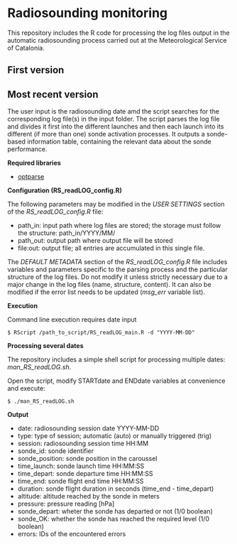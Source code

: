 Radiosounding monitoring
========================

This repository includes the R code for processing the log files output in the automatic radiosounding process carried out at the Meteorological Service of Catalonia.

## First version


## Most recent version

The user input is the radiosounding date amd the script searches for the corresponding log file(s) in the input folder. The script parses the log file and divides it first into the different launches and then each launch into its different (if more than one) sonde activation processes. It outputs a sonde-based information table, containing the relevant data about the sonde performance. 

**Required libraries**

- [optparse](https://cran.r-project.org/web/packages/optparse/index.html)

**Configuration (RS_readLOG_config.R)**

The following parameters may be modified in the *USER SETTINGS* section of the *RS_readLOG_config.R* file:

- path_in: input path where log files are stored; the storage must follow the structure: path_in/YYYY/MM/
- path_out: output path where output file will be stored
- file:out: output file; all entries are accumulated in this single file.

The *DEFAULT METADATA* section of the *RS_readLOG_config.R* file includes variables and parameters specific to the parsing process and the particular structure of the log files. Do not modify it unless strictly necessary due to a major change in the log files (name, structure, content). It can also be modified if the error list needs to be updated (*msg_err* variable list).

**Execution**

Command line execution requires date input
```
$ RScript /path_to_script/RS_readLOG_main.R -d "YYYY-MM-DD"
```

**Processing several dates**

The repository includes a simple shell script for processing multiple dates: *man_RS_readLOG.sh*.

Open the script, modify STARTdate and ENDdate variables at convenience and execute:
```
$ ./man_RS_readLOG.sh
```
**Output**

- date: radiosounding session date YYYY-MM-DD
- type: type of session; automatic (auto) or manually triggered (trig)
- session: radiosounding session time HH:MM
- sonde_id: sonde identifier
- sonde_position: sonde position in the caroussel
- time_launch: sonde launch time  HH:MM:SS
- time_depart: sonde departure time  HH:MM:SS
- time_end: sonde flight end time HH:MM:SS
- duration: sonde flight duration in seconds (time_end - time_depart)
- altitude: altitude reached by the sonde in meters
- pressure: pressure reading [hPa]
- sonde_depart: wheter the sonde has departed or not (1/0 boolean)
- sonde_OK: whether the sonde has reached the required level (1/0 boolean)
- errors: IDs of the encountered errors
